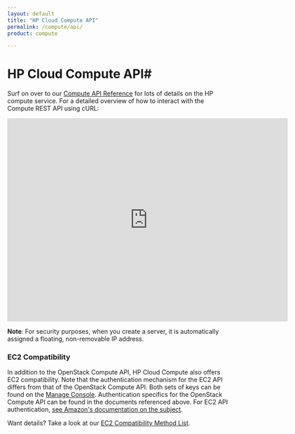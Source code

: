 ```yaml
---
layout: default
title: "HP Cloud Compute API"
permalink: /compute/api/
product: compute

---
```

# HP Cloud Compute API#

Surf on over to our [Compute API Reference](/api/compute) for lots of details on the HP compute service.  For a detailed overview of how to interact with the Compute REST API using cURL:

<iframe src="http://player.vimeo.com/video/37391923?title=0&amp;byline=0&amp;portrait=0" width="640" height="464" frameborder="0"> </iframe>

<!--The HP Cloud Compute API is documented in your choice of formats:

* [HP Cloud Compute Developer Guide API 1.1, Browser View](https://api-docs.hpcloud.com/hpcloud-compute/1.0/content/ch_compute-supplement-dev-overview.html )
* [HP Cloud Compute Developer Guide API 1.1, PDF View](https://api-docs.hpcloud.com/hpcloud-compute/1.0/hpcloud-compute-1.0.pdf)-->

**Note**: For security purposes, when you create a server, it is automatically assigned a floating, non-removable IP address.

### EC2 Compatibility
In addition to the OpenStack Compute API, HP Cloud Compute also offers EC2 compatibility.  Note that the authentication mechanism for the EC2 API differs from that of the OpenStack Compute API.  Both sets of keys can be found on the [Manage Console](https://console.hpcloud.com/account/api_keys).  Authentication specifics for the OpenStack Compute API can be found in the documents referenced above.  For EC2 API authentication, [see Amazon's documentation on the subject](http://docs.amazonwebservices.com/AWSEC2/latest/UserGuide/index.html?using-query-api.html#query-authentication).

Want details?  Take a look at our [EC2 Compatibility Method List](/ec2-compatibility-method-list).